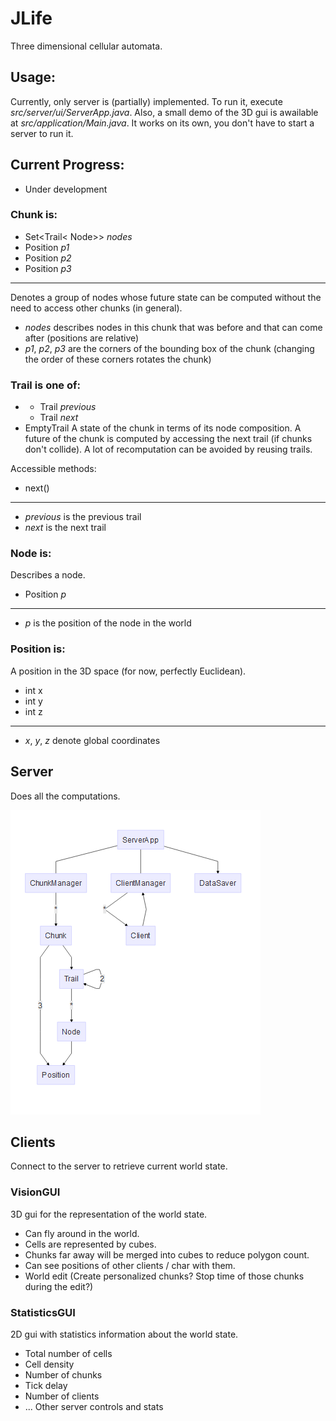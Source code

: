 # JLife
Three dimensional cellular automata.

## Usage:
Currently, only server is (partially) implemented. To run it, execute *src/server/ui/ServerApp.java*.
Also, a small demo of the 3D gui is awailable at *src/application/Main.java*. It works on its own, you don't have to start a server to run it.

## Current Progress:
* Under development

### Chunk is:
* Set<Trail< Node>> *nodes*
* Position *p1*
* Position *p2*
* Position *p3*

----------
Denotes a group of nodes whose future state can be computed without the
need to access other chunks (in general).
* *nodes* describes nodes in this chunk that was before and that can
  come after (positions are relative)
* *p1*, *p2*, *p3* are the corners of the bounding box of the chunk
  (changing the order of these corners rotates the chunk)

### Trail is one of:
* * Trail *previous*
  * Trail *next*
* EmptyTrail
A state of the chunk in terms of its node composition. A future of the
chunk is computed by accessing the next trail (if chunks don't collide).
A lot of recomputation can be avoided by reusing trails.

Accessible methods:
* next()

----------
* *previous* is the previous trail
* *next* is the next trail

### Node is:
Describes a node.
* Position *p*

----------
* *p* is the position of the node in the world


### Position is:
A position in the 3D space (for now, perfectly Euclidean).
* int x
* int y
* int z

----------
* *x*, *y*, *z* denote global coordinates

## Server
Does all the computations.

![doc/ServerClassDiagram.mermaid](doc/ServerClassDiagram.mermaid.png)


## Clients
Connect to the server to retrieve current world state.

### VisionGUI
3D gui for the representation of the world state.

* Can fly around in the world.
* Cells are represented by cubes.
* Chunks far away will be merged into cubes to reduce polygon count.
* Can see positions of other clients / char with them.
* World edit (Create personalized chunks?
  Stop time of those chunks during the edit?)

### StatisticsGUI
2D gui with statistics information about the world state.

* Total number of cells
* Cell density
* Number of chunks
* Tick delay
* Number of clients
* ... Other server controls and stats
